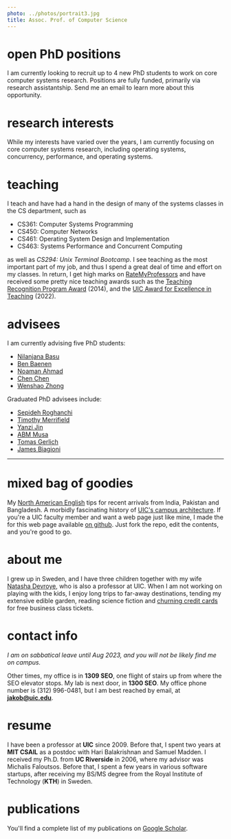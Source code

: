 ```yaml
---
photo: ../photos/portrait3.jpg
title: Assoc. Prof. of Computer Science
---
```

# open PhD positions
I am currently looking to recruit up to 4 new PhD students to work on core computer systems research. Positions are fully funded, primarily via research assistantship. Send me an email to learn more about this opportunity. 

# research interests 
While my interests have varied over the years, I am currently focusing on core computer systems research, including operating systems, concurrency, performance, and operating systems. 

# teaching 
I teach and have had a hand in the design of many of the systems classes in the CS department, such as 
  - CS361: Computer Systems Programming
  - CS450: Computer Networks
  - CS461: Operating System Design and Implementation
  - CS463: Systems Performance and Concurrent Computing

  as well as *CS294: Unix Terminal Bootcamp*. I see teaching as the most important part of my job, and thus I spend a great deal of time and effort on my classes. In return, I get high marks on [RateMyProfessors](https://www.ratemyprofessors.com/ShowRatings.jsp?tid=1233589) and have received some pretty nice teaching awards such as the [Teaching Recognition Program Award](https://faculty.uic.edu/awards/trp/pastwinners/) (2014), and the [UIC Award for Excellence in Teaching](https://faculty.uic.edu/awards/recognition/aet/aet-recipients/) (2022).  
 
# advisees 

I am currently advising five PhD students:

 - [Nilanjana Basu](https://www.linkedin.com/in/nilanjana-basu-99027959/)
 - [Ben Baenen](https://www.linkedin.com/in/ben-baenen-3951a7125/)
 - [Noaman Ahmad](https://www.linkedin.com/in/noaman-ahmad/)
 - [Chen Chen](https://www.linkedin.com/in/chen-chen-7b51a59a/)
 - [Wenshao Zhong](https://www.linkedin.com/in/wenshao-zhong-264852118/)

 Graduated PhD advisees include:

 - [Sepideh Roghanchi](https://www.linkedin.com/in/sepideh-roghanchi/)
 - [Timothy Merrifield](https://www.linkedin.com/in/tim-merrifield-33b85b9/)
 - [Yanzi Jin](https://www.linkedin.com/in/yanzi-jin-112a3137/)
 - [ABM Musa](https://www.linkedin.com/in/abmmusa/)
 - [Tomas Gerlich](https://www.linkedin.com/in/tomas-gerlich/)
 - [James Biagioni](https://www.linkedin.com/in/jamesbiagioni/)

 --- 

# mixed bag of goodies

My [North American English](../english) tips for recent arrivals from India, Pakistan and Bangladesh. A morbidly fascinating history of [UIC's campus architecture](https://advance.uic.edu/news-stories/the-netsch-campus-exploring-the-evolution-of-uics-architecture/). If you're a UIC faculty member and want a web page just like mine, I made the for this web page available [on github](https://github.com/bitslab/jakob_webpage). Just fork the repo, edit the contents, and you're good to go. 

# about me 
I grew up in Sweden, and I have three children together with my wife [Natasha Devroye](http://devroye.lab.uic.edu), who is also a professor at UIC. When I am not working on playing with the kids, I enjoy long trips to far-away destinations, tending my extensive edible garden, reading science fiction and [churning credit cards](https://www.doctorofcredit.com/introduction-credit-card-churning/) for free business class tickets. 

# contact info 
<a name="contact"></a>
_I am on sabbatical leave until Aug 2023, and you will not be likely find me on campus._

Other times, my office is in **1309 SEO**, one flight of stairs up from where the SEO elevator stops. My lab is next door, in **1300 SEO**. My office phone number is (312) 996-0481, but 
I am best reached by email, at **jakob@uic.edu**. 

# resume
  I have been a professor at **UIC** since 2009. Before that, I spent two years at **MIT CSAIL** as a postdoc with Hari Balakrishnan and Samuel Madden.
  I received my Ph.D. from **UC Riverside** in 2006, where my advisor was Michalis Faloutsos. 
  Before that, I spent a few years in various software startups, after receiving my BS/MS degree from the Royal Institute of Technology (**KTH**) in Sweden. 

# publications 
You'll find a complete list of my publications on [Google Scholar](https://scholar.google.com/citations?user=kLUW0psAAAAJ&hl=en).